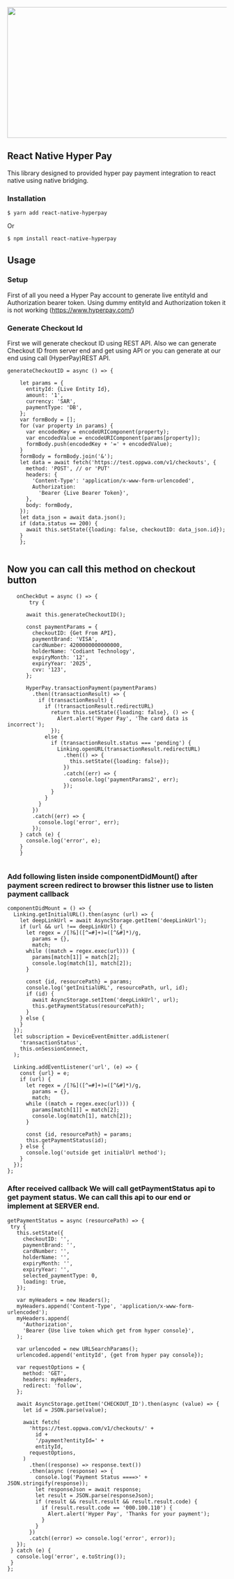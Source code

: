 
<p align="center">
<img  width="600" height="300" src="https://github.com/codianttechnology/react-native-hyperpay/blob/main/react-native-hyperpay.png">
  </p>
  
## React Native Hyper Pay
  
  This library designed to provided hyper pay payment integration to react native using native bridging.
  
### Installation

`$ yarn add react-native-hyperpay`

Or

`$ npm install react-native-hyperpay`

## Usage

### Setup

First of all you need a Hyper Pay account to generate live entityId and Authorization bearer token. Using dummy entityId and Authorization token it is not working (https://www.hyperpay.com/)


### Generate Checkout Id

First we will generate checkout ID using REST API. Also we can generate Checkout ID from server end and get using API or you can generate at our end using call (HyperPay)REST API.
``` 
generateCheckoutID = async () => {
    
    let params = {
      entityId: {Live Entity Id},
      amount: '1',
      currency: 'SAR',
      paymentType: 'DB',
    };
    var formBody = [];
    for (var property in params) {
      var encodedKey = encodeURIComponent(property);
      var encodedValue = encodeURIComponent(params[property]);
      formBody.push(encodedKey + '=' + encodedValue);
    }
    formBody = formBody.join('&');
    let data = await fetch('https://test.oppwa.com/v1/checkouts', {
      method: 'POST', // or 'PUT'
      headers: {
        'Content-Type': 'application/x-www-form-urlencoded',
        Authorization:
          'Bearer {Live Bearer Token}',
      },
      body: formBody,
    });
    let data_json = await data.json();
    if (data.status == 200) {
      await this.setState({loading: false, checkoutID: data_json.id});
    } 
    }; 
    
 ```
    
## Now you can call this method on checkout button


```  
   onCheckOut = async () => {
       try {
     
      await this.generateCheckoutID();
      
      const paymentParams = {
        checkoutID: {Get From API},
        paymentBrand: 'VISA',
        cardNumber: 4200000000000000,
        holderName: 'Codiant Technology',
        expiryMonth: '12',
        expiryYear: '2025',
        cvv: '123',
      };

      HyperPay.transactionPayment(paymentParams)
        .then((transactionResult) => {
          if (transactionResult) {
            if (!transactionResult.redirectURL)
              return this.setState({loading: false}, () => {
                Alert.alert('Hyper Pay', 'The card data is incorrect');
              });
            else {
              if (transactionResult.status === 'pending') {
                Linking.openURL(transactionResult.redirectURL)
                  .then(() => {
                    this.setState({loading: false});
                  })
                  .catch((err) => {
                    console.log('paymentParams2', err);
                  });
              }
            }
          }
        })
        .catch((err) => {
          console.log('error', err);
        });
    } catch (e) {
      console.log('error', e);
    }
    } 
    
 ```

### Add following listen inside componentDidMount() after payment screen redirect to browser this listner use to listen payment callback

  ```
  componentDidMount = () => {
    Linking.getInitialURL().then(async (url) => {
      let deepLinkUrl = await AsyncStorage.getItem('deepLinkUrl');
      if (url && url !== deepLinkUrl) {
        let regex = /[?&]([^=#]+)=([^&#]*)/g,
          params = {},
          match;
        while ((match = regex.exec(url))) {
          params[match[1]] = match[2];
          console.log(match[1], match[2]);
        }

        const {id, resourcePath} = params;
        console.log('getInitialURL', resourcePath, url, id);
        if (id) {
          await AsyncStorage.setItem('deepLinkUrl', url);
          this.getPaymentStatus(resourcePath);
        }
      } else {
      }
    });
    let subscription = DeviceEventEmitter.addListener(
      'transactionStatus',
      this.onSessionConnect,
    );

    Linking.addEventListener('url', (e) => {
      const {url} = e;
      if (url) {
        let regex = /[?&]([^=#]+)=([^&#]*)/g,
          params = {},
          match;
        while ((match = regex.exec(url))) {
          params[match[1]] = match[2];
          console.log(match[1], match[2]);
        }

        const {id, resourcePath} = params;
        this.getPaymentStatus(id);
      } else {
        console.log('outside get initialUrl method');
      }
    });
  }; 
  
  ```
  
  
  ### After received callback We will call getPaymentStatus api to get payment status. We can call this api to our end or implement at SERVER end.
  
   ```
   getPaymentStatus = async (resourcePath) => {
    try {
      this.setState({
        checkoutID: '',
        paymentBrand: '',
        cardNumber: '',
        holderName: '',
        expiryMonth: '',
        expiryYear: '',
        selected_paymentType: 0,
        loading: true,
      });

      var myHeaders = new Headers();
      myHeaders.append('Content-Type', 'application/x-www-form-urlencoded');
      myHeaders.append(
        'Authorization',
        'Bearer {Use live token which get from hyper console}',
      );

      var urlencoded = new URLSearchParams();
      urlencoded.append('entityId', {get from hyper pay console});

      var requestOptions = {
        method: 'GET',
        headers: myHeaders,
        redirect: 'follow',
      };

      await AsyncStorage.getItem('CHECKOUT_ID').then(async (value) => {
        let id = JSON.parse(value);

        await fetch(
          'https://test.oppwa.com/v1/checkouts/' +
            id +
            '/payment?entityId=' +
            entityId,
          requestOptions,
        )
          .then((response) => response.text())
          .then(async (response) => {
            console.log('Payment Status ====>' + JSON.stringify(response));
            let responseJson = await response;
            let result = JSON.parse(responseJson);
            if (result && result.result && result.result.code) {
              if (result.result.code == '000.100.110') {
                Alert.alert('Hyper Pay', 'Thanks for your payment');
              }
            }
          })
          .catch((error) => console.log('error', error));
      });
    } catch (e) {
      console.log('error', e.toString());
    }
  }; 
  
  ```
  
